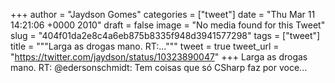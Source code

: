 
+++
author = "Jaydson Gomes"
categories = ["tweet"]
date = "Thu Mar 11 14:21:06 +0000 2010"
draft = false
image = "No media found for this Tweet"
slug = "404f01da2e8c4a6eb875b8335f948d3941577298"
tags = ["tweet"]
title = """Larga as drogas mano. RT:..."""
tweet = true
tweet_url = "https://twitter.com/jaydson/status/10323890047"
+++
Larga as drogas mano. RT: @edersonschmidt: Tem coisas que só CSharp faz por voce...
